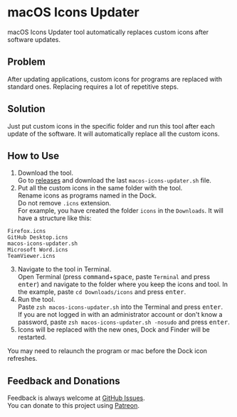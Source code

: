 # macOS Icons Updater
macOS Icons Updater tool automatically replaces custom icons after software updates.

## Problem
After updating applications, custom icons for programs are replaced with standard ones. Replacing requires a lot of repetitive steps.

## Solution
Just put custom icons in the specific folder and run this tool after each update of the software. It will automatically replace all the custom icons.

## How to Use
1. Download the tool.\
Go to [releases](https://github.com/vchkhr/macos-icons-updater/releases) and download the last `macos-icons-updater.sh` file.
2. Put all the custom icons in the same folder with the tool.\
Rename icons as programs named in the Dock.\
Do not remove `.icns` extension.\
For example, you have created the folder `icons` in the `Downloads`. It will have a structure like this:
```
Firefox.icns
GitHub Desktop.icns
macos-icons-updater.sh
Microsoft Word.icns
TeamViewer.icns
```
3. Navigate to the tool in Terminal.\
Open Terminal (press <kbd>command</kbd>+<kbd>space</kbd>, paste `Terminal` and press <kbd>enter</kbd>) and navigate to the folder where you keep the icons and tool. In the example, paste `cd Downloads/icons` and press <kbd>enter</kbd>.
4. Run the tool.\
Paste `zsh macos-icons-updater.sh` into the Terminal and press <kbd>enter</kbd>.\
If you are not logged in with an administrator account or don't know a password, paste `zsh macos-icons-updater.sh -nosudo` and press <kbd>enter</kbd>.
5. Icons will be replaced with the new ones, Dock and Finder will be restarted.

You may need to relaunch the program or mac before the Dock icon refreshes.

## Feedback and Donations
Feedback is always welcome at [GitHub Issues](https://github.com/vchkhr/macos-icons-updater/issues).\
You can donate to this project using [Patreon](https://patreon.com/vchkhr).

